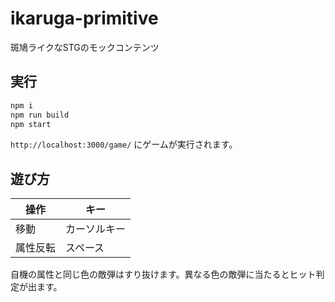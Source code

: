 # ikaruga-primitive

斑鳩ライクなSTGのモックコンテンツ

## 実行

```sh
npm i
npm run build
npm start
```

`http://localhost:3000/game/` にゲームが実行されます。

## 遊び方

|操作  |キー  |
|---|---|
|移動  |カーソルキー  |
|属性反転  |スペース  |

自機の属性と同じ色の敵弾はすり抜けます。異なる色の敵弾に当たるとヒット判定が出ます。
